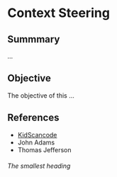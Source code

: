 # Context Steering
## Summmary
...
## Objective
The objective of this ...

## References
- [KidScancode](https://kidscancode.org/godot_recipes/ai/context_map/)
- John Adams
- Thomas Jefferson
###### The smallest heading
